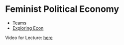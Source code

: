 # Feminist Political Economy



- [Teams](https://teams.microsoft.com/l/team/19%3agraXLIDaP-zJRjm5SP7i1Fm4KAeePzGC0HkXsIoCPLI1%40thread.tacv2/conversations?groupId=fb04b90e-8a46-4bac-af13-aa86ce651ce9&tenantId=6a545df8-ec81-4cf7-b120-d67ca1d4cddb)
- [Exploring Econ](https://www.exploring-economics.org/en/discover/feminist-political-economy-a-global-perspective/)

Video for Lecture: [here](https://www.cccb.org/en/multimedia/videos/angela-davis/227656)